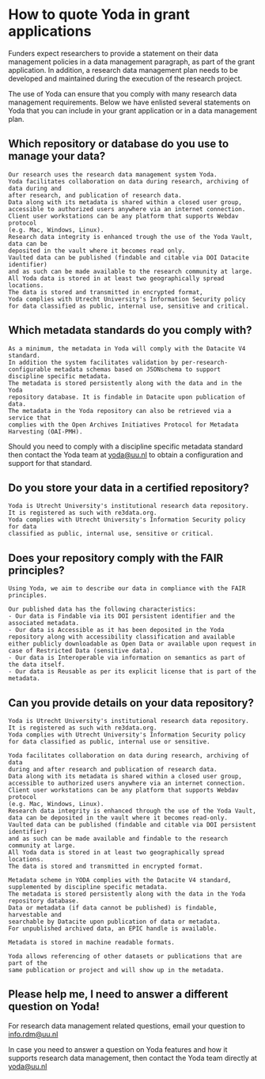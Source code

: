 # How to quote Yoda in grant applications
Funders expect researchers to provide a statement on their data management policies
in a data management paragraph, as part of the grant application.
In addition, a research data management plan needs to be developed and maintained 
during the execution of the research project. 

The use of Yoda can ensure that you comply with many research data management requirements. 
Below we have enlisted several statements on Yoda that you can include in your grant application
or in a data management plan.

## Which repository or database do you use to manage your data?
```
Our research uses the research data management system Yoda. 
Yoda facilitates collaboration on data during research, archiving of data during and 
after research, and publication of research data.  
Data along with its metadata is shared within a closed user group, 
accessible to authorized users anywhere via an internet connection.  
Client user workstations can be any platform that supports Webdav protocol 
(e.g. Mac, Windows, Linux).   
Research data integrity is enhanced trough the use of the Yoda Vault, data can be 
deposited in the vault where it becomes read only.  
Vaulted data can be published (findable and citable via DOI Datacite identifier) 
and as such can be made available to the research community at large.   
All Yoda data is stored in at least two geographically spread locations. 
The data is stored and transmitted in encrypted format, 
Yoda complies with Utrecht University's Information Security policy 
for data classified as public, internal use, sensitive and critical.
```

## Which metadata standards do you comply with?
```
As a minimum, the metadata in Yoda will comply with the Datacite V4 standard. 
In addition the system facilitates validation by per-research-configurable metadata schemas based on JSONschema to support discipline specific metadata.   
The metadata is stored persistently along with the data and in the Yoda 
repository database. It is findable in Datacite upon publication of data. 
The metadata in the Yoda repository can also be retrieved via a service that
complies with the Open Archives Initiatives Protocol for Metadata Harvesting (OAI-PMH).
```
Should you need to comply with a discipline specific metadata standard then contact
the Yoda team at yoda@uu.nl to obtain a configuration and support for that standard.

## Do you store your data in a certified repository?
```
Yoda is Utrecht University's institutional research data repository.  
It is registered as such with re3data.org. 
Yoda complies with Utrecht University's Information Security policy for data 
classified as public, internal use, sensitive or critical.  
```

## Does your repository comply with the FAIR principles?
```
Using Yoda, we aim to describe our data in compliance with the FAIR principles.

Our published data has the following characteristics:
- Our data is Findable via its DOI persistent identifier and the associated metadata.
- Our data is Accessible as it has been deposited in the Yoda repository along with accessibility classification and available either publicly downloadable as Open Data or available upon request in case of Restricted Data (sensitive data).
- Our data is Interoperable via information on semantics as part of the data itself.
- Our data is Reusable as per its explicit license that is part of the metadata.
```

## Can you provide details on your data repository?
```
Yoda is Utrecht University's institutional research data repository.  It is registered as such with re3data.org. 
Yoda complies with Utrecht University's Information Security policy for data classified as public, internal use or sensitive. 
 
Yoda facilitates collaboration on data during research, archiving of data 
during and after research and publication of research data.  
Data along with its metadata is shared within a closed user group, 
accessible to authorized users anywhere via an internet connection.  
Client user workstations can be any platform that supports Webdav protocol 
(e.g. Mac, Windows, Linux).   
Research data integrity is enhanced through the use of the Yoda Vault, 
data can be deposited in the vault where it becomes read-only.  
Vaulted data can be published (findable and citable via DOI persistent identifier) 
and as such can be made available and findable to the research community at large. 
All Yoda data is stored in at least two geographically spread locations. 
The data is stored and transmitted in encrypted format.
 
Metadata scheme in YODA complies with the Datacite V4 standard, 
supplemented by discipline specific metadata. 
The metadata is stored persistently along with the data in the Yoda repository database. 
Data or metadata (if data cannot be published) is findable, harvestable and 
searchable by Datacite upon publication of data or metadata. 
For unpublished archived data, an EPIC handle is available.
 
Metadata is stored in machine readable formats.
 
Yoda allows referencing of other datasets or publications that are part of the 
same publication or project and will show up in the metadata.
```

## Please help me, I need to answer a different question on Yoda!
For research data management related questions,
email your question to info.rdm@uu.nl

In case you need to answer a question on Yoda features and how it supports 
research data management, then contact the Yoda team directly at yoda@uu.nl
